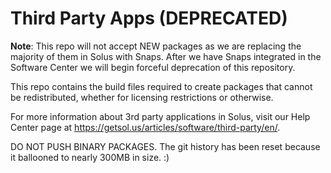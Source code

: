 Third Party Apps (DEPRECATED)
=============================

**Note**: This repo will not accept NEW packages as we are replacing the
majority of them in Solus with Snaps. After we have Snaps integrated in the Software Center
we will begin forceful deprecation of this repository.

This repo contains the build files required to create packages that cannot
be redistributed, whether for licensing restrictions or otherwise.

For more information about 3rd party applications in Solus, visit our Help Center page at https://getsol.us/articles/software/third-party/en/.


DO NOT PUSH BINARY PACKAGES. The git history has been reset because it ballooned
to nearly 300MB in size. :)
